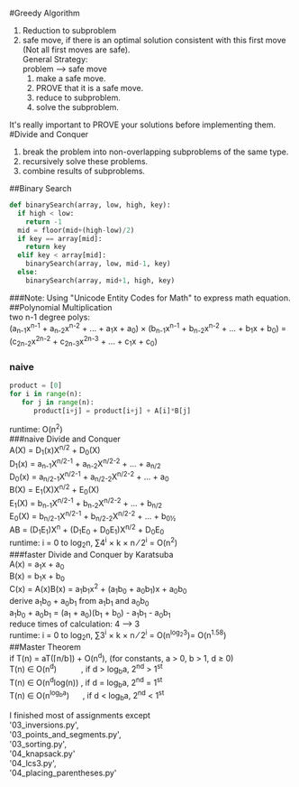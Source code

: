 #Greedy Algorithm<br>
1. Reduction to subproblem<br>
2. safe move, if there is an optimal solution consistent with this first move (Not all first moves are safe).<br>
General Strategy:<br>
problem --> safe move<br>
   1. make a safe move.<br>
   2. PROVE that it is a safe move.<br>
   3. reduce to subproblem.<br>
   4. solve the subproblem.<br>

It's really important to PROVE your solutions before implementing them.<br>
#Divide and Conquer<br>
   1. break the problem into non-overlapping subproblems of the same type.<br>
   2. recursively solve these problems.<br>
   3. combine results of subproblems.<br>

##Binary Search<br>
```python
def binarySearch(array, low, high, key):
  if high < low:
    return -1
  mid = floor(mid+(high-low)/2)
  if key == array[mid]:
    return key
  elif key < array[mid]:
    binarySearch(array, low, mid-1, key)
  else:
    binarySearch(array, mid+1, high, key)
```
###Note: Using "Unicode Entity Codes for Math" to express math equation.<br>
##Polynomial Multiplication<br>
two n-1 degree polys:<br>
(a<sub>n-1</sub>x<sup>n-1</sup> + a<sub>n-2</sub>x<sup>n-2</sup> + ... + a<sub>1</sub>x + a<sub>0</sub>) &times; (b<sub>n-1</sub>x<sup>n-1</sup> + b<sub>n-2</sub>x<sup>n-2</sup> + ... + b<sub>1</sub>x + b<sub>0</sub>) = (c<sub>2n-2</sub>x<sup>2n-2</sup> + c<sub>2n-3</sub>x<sup>2n-3</sup> + ... + c<sub>1</sub>x + c<sub>0</sub>)<br>
### naive<br>
```python
product = [0]
for i in range(n):
   for j in range(n):
      product[i+j] = product[i+j] + A[i]*B[j]
```
runtime: O(n<sup>2</sup>)<br>
###naive Divide and Conquer<br>
A(X) = D<sub>1</sub>(x)X<sup>n/2</sup> + D<sub>0</sub>(X)<br>
D<sub>1</sub>(x) = a<sub>n-1</sub>X<sup>n/2-1</sup> + a<sub>n-2</sub>X<sup>n/2-2</sup> + ... + a<sub>n/2</sub><br>
D<sub>0</sub>(x) = a<sub>n/2-1</sub>X<sup>n/2-1</sup> + a<sub>n/2-2</sub>X<sup>n/2-2</sup> + ... + a<sub>0</sub><br>
B(X) = E<sub>1</sub>(X)X<sup>n/2</sup> + E<sub>0</sub>(X)<br>
E<sub>1</sub>(X) = b<sub>n-1</sub>X<sup>n/2-1</sup> + b<sub>n-2</sub>X<sup>n/2-2</sup> + ... + b<sub>n/2</sub><br>
E<sub>0</sub>(X) = b<sub>n/2-1</sub>X<sup>n/2-1</sup> + b<sub>n/2-2</sub>X<sup>n/2-2</sup> + ... + b<sub>0&#189;</sub><br>
AB = (D<sub>1</sub>E<sub>1</sub>)X<sup>n</sup> + (D<sub>1</sub>E<sub>0</sub> + D<sub>0</sub>E<sub>1</sub>)X<sup>n/2</sup> + D<sub>0</sub>E<sub>0</sub><br>
runtime: i = 0 to log<sub>2</sub>n, &#8721;4<sup>i</sup> &times; k &times; n &frasl; 2<sup>i</sup> = O(n<sup>2</sup>)<br>
###faster Divide and Conquer by Karatsuba<br>
A(x) = a<sub>1</sub>x + a<sub>0</sub><br>
B(x) = b<sub>1</sub>x + b<sub>0</sub><br>
C(x) = A(x)B(x) = a<sub>1</sub>b<sub>1</sub>x<sup>2</sup> + (a<sub>1</sub>b<sub>0</sub> + a<sub>0</sub>b<sub>1</sub>)x + a<sub>0</sub>b<sub>0</sub><br>
derive a<sub>1</sub>b<sub>0</sub> + a<sub>0</sub>b<sub>1</sub> from a<sub>1</sub>b<sub>1</sub> and a<sub>0</sub>b<sub>0</sub><br>
a<sub>1</sub>b<sub>0</sub> + a<sub>0</sub>b<sub>1</sub> = (a<sub>1</sub> + a<sub>0</sub>)(b<sub>1</sub> + b<sub>0</sub>) - a<sub>1</sub>b<sub>1</sub> - a<sub>0</sub>b<sub>1</sub><br>
reduce times of calculation: 4 --> 3<br>
runtime: i = 0 to log<sub>2</sub>n, &#8721;3<sup>i</sup> &times; k &times; n &frasl; 2<sup>i</sup> = O(n<sup>log<sub>2</sub></sup><sup>3</sup>)= O(n<sup>1.58</sup>)<br>
##Master Theorem<br>
if T(n) = aT(&lceil;n/b&rceil;) + O(n<sup>d</sup>), (for constants, a > 0, b > 1, d &ge; 0)<br>
T(n) &isin; O(n<sup>d</sup>)&nbsp;&nbsp;&nbsp;&nbsp;&nbsp;&nbsp;&nbsp;&nbsp;&nbsp;&nbsp;&nbsp;, if d > log<sub>b</sub>a, 2<sup>nd</sup> > 1<sup>st</sup><br>
T(n) &isin; O(n<sup>d</sup>log(n))         , if d = log<sub>b</sub>a, 2<sup>nd</sup> = 1<sup>st</sup><br>
T(n) &isin; O(n<sup>log<sub>b</sub>a</sup>)&nbsp;&nbsp;&nbsp;&nbsp;&nbsp;&nbsp;, if d < log<sub>b</sub>a, 2<sup>nd</sup> < 1<sup>st</sup><br>



I finished most of assignments except  
'03_inversions.py',  
'03_points_and_segments.py',  
'03_sorting.py',  
'04_knapsack.py'  
'04_lcs3.py',  
'04_placing_parentheses.py'  

